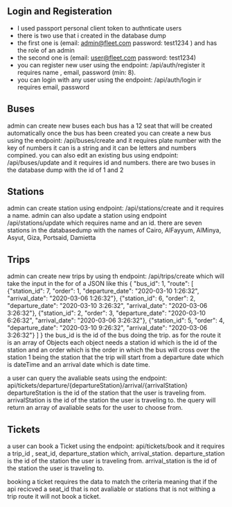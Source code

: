 
## Login and Registeration
- I used passport personal client token to authnticate users 
- there is two use that i created in the database dump 
- the first one is (email: admin@fleet.com password: test1234 ) and has the role of an admin
- the second one is (email: user@fleet.com password: test1234)
- you can register new user using the endpoint: /api/auth/register  it requires name , email, password (min: 8).
- you can login with any user using the endpoint: /api/auth/login  ir requires email, password



## Buses
admin can create new buses each bus has a 12 seat that will be created automatically once the bus has been created you can create a new bus using the 
endpoint: /api/buses/create and it requires plate number with the key of numbers it can is a string and it can be letters and numbers compined.
you can also edit an existing bus using endpoint: /api/buses/update and it requires id and numbers.
there are two buses in the database dump with the id of 1 and 2
## Stations
admin can create station using endpoint: /api/stations/create and it requires a name.
admin can also update a station using endpoint /api/stations/update which requires name and an id.
there are seven stations in the databasedump with the names of Cairo, AlFayyum, AlMinya, Asyut, Giza, Portsaid, Damietta

## Trips
admin can create new trips by using th endpoint: /api/trips/create which will take the input in the for of a JSON like this 
{
  "bus_id": 1,
  "route": [
    {"station_id": 7, "order": 1, "departure_date": "2020-03-10 1:26:32", "arrival_date": "2020-03-06 1:26:32"},
    {"station_id": 6, "order": 2, "departure_date": "2020-03-10 3:26:32", "arrival_date": "2020-03-06 3:26:32"},
    {"station_id": 2, "order": 3, "departure_date": "2020-03-10 6:26:32", "arrival_date": "2020-03-06 3:26:32"},
    {"station_id": 5, "order": 4, "departure_date": "2020-03-10 9:26:32", "arrival_date": "2020-03-06 3:26:32"}
  ]
}
the bus_id is the id of the bus doing the trip.
as for the route it is an array of Objects each object needs a station id which is the id of the station and an order which is the order in which the bus will cross over the station 1 being the station that the trip will start from a departure date which is dateTime and an arrival date which is date time.

a user can query the avaliable seats using the endpoint: api/tickets/departure/{departureStation}/arrival/{arrivalStation}
departureStation is the id of the station that the user is traveling from.
arrivalStation is the id of the station the user is traveling to.
the query will return an array of avaliable seats for the user to choose from.

## Tickets
a user can book a Ticket using the endpoint: api/tickets/book and it requires a trip_id , seat_id, departure_station which, arrival_station.
departure_station is the id of the station the user is traveling from.
arrival_station is the id of the station the user is traveling to.

booking a ticket requires the data to match the criteria meaning that if the api recicved a seat_id that is not avaliable or stations that is not withing a trip 
route it will not book a ticket.

